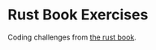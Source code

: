 # Rust Book Exercises

Coding challenges from [the rust book](https://doc.rust-lang.org/stable/book/).


